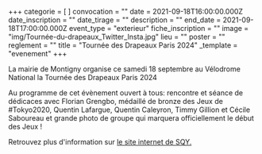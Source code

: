 +++
categorie = [ ]
convocation = ""
date = 2021-09-18T16:00:00.000Z
date_inscription = ""
date_tirage = ""
description = ""
end_date = 2021-09-18T17:00:00.000Z
event_type = "exterieur"
fiche_inscription = ""
image = "img/Tournée-du-drapeaux_Twitter_Insta.jpg"
lieu = ""
poster = ""
reglement = ""
title = "Tournée des Drapeaux Paris 2024"
_template = "evenement"
+++

La mairie de Montigny organise ce samedi 18 septembre au Vélodrome National la Tournée des Drapeaux Paris 2024

Au programme de cet évènement ouvert à tous: rencontre et séance de dédicaces avec Florian Grengbo, médaillé de bronze des Jeux de #Tokyo2020, Quentin Lafargue, Quentin Caleyron, Timmy Gillion et Cécile Saboureau et grande photo de groupe qui marquera officiellement le début des Jeux !

Retrouvez plus d'information sur [le site internet de SQY.](https://www.saint-quentin-en-yvelines.fr/fr/actualites/celebrons-ensemble-les-drapeaux-de-paris-2024-25376)
